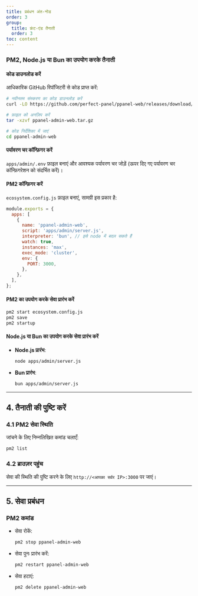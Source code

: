 ```yaml
---
title: प्रबंधन अंत-नोड
order: 3
group: 
  title: फ्रंट-एंड तैनाती
  order: 3
toc: content
---
```


### PM2, Node.js या Bun का उपयोग करके तैनाती

#### कोड डाउनलोड करें

आधिकारिक GitHub रिपॉजिटरी से कोड प्राप्त करें:

```bash
# नवीनतम संस्करण का कोड डाउनलोड करें
curl -LO https://github.com/perfect-panel/ppanel-web/releases/download/v1.0.0/ppanel-admin-web.tar.gz

# फ़ाइल को अनज़िप करें
tar -xzvf ppanel-admin-web.tar.gz

# कोड निर्देशिका में जाएं
cd ppanel-admin-web
```

#### पर्यावरण चर कॉन्फ़िगर करें

`apps/admin/.env` फ़ाइल बनाएं और आवश्यक पर्यावरण चर जोड़ें (ऊपर दिए गए पर्यावरण चर कॉन्फ़िगरेशन को संदर्भित करें)।

#### PM2 कॉन्फ़िगर करें

`ecosystem.config.js` फ़ाइल बनाएं, सामग्री इस प्रकार है:

```javascript
module.exports = {
  apps: [
    {
      name: 'ppanel-admin-web',
      script: 'apps/admin/server.js',
      interpreter: 'bun', // इसे node में बदल सकते हैं
      watch: true,
      instances: 'max',
      exec_mode: 'cluster',
      env: {
        PORT: 3000,
      },
    },
  ],
};
```

#### PM2 का उपयोग करके सेवा प्रारंभ करें

```bash
pm2 start ecosystem.config.js
pm2 save
pm2 startup
```

#### Node.js या Bun का उपयोग करके सेवा प्रारंभ करें

- **Node.js प्रारंभ**:
  ```bash
  node apps/admin/server.js
  ```
- **Bun प्रारंभ**:
  ```bash
  bun apps/admin/server.js
  ```

---

## **4. तैनाती की पुष्टि करें**

### **4.1 PM2 सेवा स्थिति**

जांचने के लिए निम्नलिखित कमांड चलाएँ:

```bash
pm2 list
```

### **4.2 ब्राउज़र पहुंच**

सेवा की स्थिति की पुष्टि करने के लिए `http://<आपका सर्वर IP>:3000` पर जाएं।

---

## **5. सेवा प्रबंधन**

### **PM2 कमांड**

- सेवा रोकें:
  ```bash
  pm2 stop ppanel-admin-web
  ```
- सेवा पुनः प्रारंभ करें:
  ```bash
  pm2 restart ppanel-admin-web
  ```
- सेवा हटाएं:
  ```bash
  pm2 delete ppanel-admin-web
  ```

